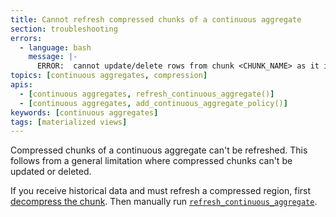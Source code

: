 ```yaml
---
title: Cannot refresh compressed chunks of a continuous aggregate
section: troubleshooting
errors:
  - language: bash
    message: |-
      ERROR:  cannot update/delete rows from chunk <CHUNK_NAME> as it is compressed
topics: [continuous aggregates, compression]
apis:
  - [continuous aggregates, refresh_continuous_aggregate()]
  - [continuous aggregates, add_continuous_aggregate_policy()]
keywords: [continuous aggregates]
tags: [materialized views]
---
```


Compressed chunks of a continuous aggregate can't be refreshed. This follows
from a general limitation where compressed chunks can't be updated or deleted.

If you receive historical data and must refresh a compressed region, first
[decompress the chunk][decompression]. Then manually run
[`refresh_continuous_aggregate`][refresh_continuous_aggregate].

[decompression]: /timescaledb/:currentVersion:/how-to-guides/compression/decompress-chunks/
[refresh_continuous_aggregate]: /api/:currentVersion:/continuous-aggregates/refresh_continuous_aggregate/
